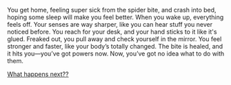 You get home, feeling super sick from the spider bite, and crash into bed, hoping some sleep will make you feel better. When you wake up, everything feels off. Your senses are way sharper, like you can hear stuff you never noticed before. You reach for your desk, and your hand sticks to it like it's glued. Freaked out, you pull away and check yourself in the mirror. You feel stronger and faster, like your body’s totally changed. The bite is healed, and it hits you—you’ve got powers now. Now, you’ve got no idea what to do with them.

[What happens next??](join-wrestling.md)
